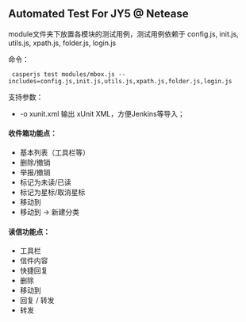 Automated Test For JY5 @ Netease
-------------

module文件夹下放置各模块的测试用例，测试用例依赖于 config.js, init.js, utils.js, xpath.js, folder.js, login.js


命令：

<pre><code> casperjs test modules/mbox.js --includes=config.js,init.js,utils.js,xpath.js,folder.js,login.js </code></pre>


支持参数：

* -o xunit.xml  输出 xUnit XML，方便Jenkins等导入；



#### 收件箱功能点：

* 基本列表（工具栏等）
* 删除/撤销
* 举报/撤销
* 标记为未读/已读
* 标记为星标/取消星标
* 移动到
* 移动到 -> 新建分类


#### 读信功能点：

* 工具栏
* 信件内容
* 快捷回复
* 删除
* 移动到
* 回复 / 转发
* 转发